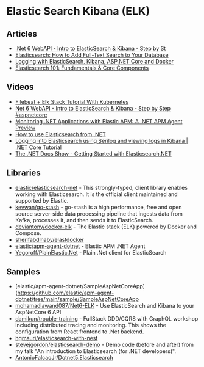 # Elastic Search Kibana (ELK)

## Articles
- [.Net 6 WebAPI - Intro to ElasticSearch & Kibana - Step by St](https://dev.to/moe23/net-6-webapi-intro-to-elasticsearch-kibana-step-by-step-p9l)
- [Elasticsearch: How to Add Full-Text Search to Your Database](https://mentormate.medium.com/elasticsearch-how-to-add-full-text-search-to-your-database-ee2f3ea4d3f3)
- [Logging with ElasticSearch, Kibana, ASP.NET Core and Docker](https://www.humankode.com/asp-net-core/logging-with-elasticsearch-kibana-asp-net-core-and-docker)
- [Elasticsearch 101: Fundamentals & Core Components](https://medium.com/velotio-perspectives/elasticsearch-101-fundamentals-core-components-a1fdc6090a5e)

## Videos
- [Filebeat + Elk Stack Tutorial With Kubernetes](https://www.youtube.com/watch?v=SU--XMhbWoY)
- [Net 6 WebAPI - Intro to ElasticSearch & Kibana - Step by Step #aspnetcore](https://www.youtube.com/watch?v=5exN6nQ7558)
- [Monitoring .NET Applications with Elastic APM: A .NET APM Agent Preview](https://www.youtube.com/watch?v=1EyF6JIST_0)
- [How to use Elasticsearch from .NET](https://www.youtube.com/watch?v=tw9svKWq6tg)
- [Logging into Elasticsearch using Serilog and viewing logs in Kibana | .NET Core Tutorial](https://www.youtube.com/watch?v=0acSdHJfk64)
- [The .NET Docs Show - Getting Started with Elasticsearch.NET](https://www.youtube.com/watch?v=Ll5yLL83W8M)
## Libraries
- [elastic/elasticsearch-net](https://github.com/elastic/elasticsearch-net) - This strongly-typed, client library enables working with Elasticsearch. It is the official client maintained and supported by Elastic.
- [kevwan/go-stash](https://github.com/kevwan/go-stash) - go-stash is a high performance, free and open source server-side data processing pipeline that ingests data from Kafka, processes it, and then sends it to ElasticSearch.
- [deviantony/docker-elk](https://github.com/deviantony/docker-elk) - The Elastic stack (ELK) powered by Docker and Compose.
- [sherifabdlnaby/elastdocker](https://github.com/sherifabdlnaby/elastdocker)
- [elastic/apm-agent-dotnet](https://github.com/elastic/apm-agent-dotnet) - Elastic APM .NET Agent
- [Yegoroff/PlainElastic.Net](https://github.com/Yegoroff/PlainElastic.Net) - Plain .Net client for ElasticSearch

## Samples
- [elastic/apm-agent-dotnet/SampleAspNetCoreApp](https://github.com/elastic/apm-agent-dotnet/tree/main/sample/SampleAspNetCoreApp
- [mohamadlawand087/Net6-ELK](https://github.com/mohamadlawand087/Net6-ELK) - Use ElasticSearch and Kibana to your AspNetCore 6 API
- [damikun/trouble-training](https://github.com/damikun/trouble-training/blob/main/Doc/Identity.md) - FullStack DDD/CQRS with GraphQL workshop including distributed tracing and monitoring. This shows the configuration from React frontend to .Net backend.
- [hgmauri/elasticsearch-with-nest](https://github.com/hgmauri/elasticsearch-with-nest)
- [stevejgordon/elasticsearch-demo](https://github.com/stevejgordon/elasticsearch-demo) - Demo code (before and after) from my talk "An introduction to Elasticsearch (for .NET developers)".
- [AntonioFalcaoJr/Dotnet5.Elasticsearch](https://github.com/AntonioFalcaoJr/Dotnet5.Elasticsearch)